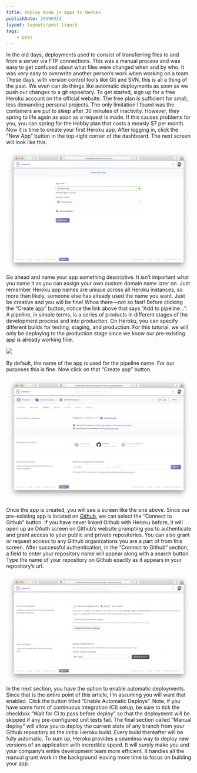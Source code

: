 ```yaml
---
title: Deploy Node.js Apps to Heroku
publishDate: 20190324
layout: layouts/post.liquid
tags:
    - post
---
```


In the old days, deployments used to consist of transferring files to and from a server via FTP connections. This was a manual process and was easy to get confused about what files were changed when and by who. It was very easy to overwrite another person’s work when working on a team. These days, with version control tools like Git and SVN, this is all a thing of the past. We even can do things like automatic deployments as soon as we push our changes to a git repository. To get started, sign up for a free Heroku account on the official website. The free plan is sufficient for small, less demanding personal projects. The only limitation I found was the containers are put to sleep after 30 minutes of inactivity. However, they spring to life again as soon as a request is made. If this causes problems for you, you can spring for the Hobby plan that costs a measly $7 per month.
Now it is time to create your first Heroku app. After logging in, click the “New App” button in the top-right corner of the dashboard. The next screen will look like this.

![](assets/86289509-d8458500-bbb9-11ea-808f-cb396dd9f4ff.png)
Go ahead and name your app something descriptive. It isn’t important what you name it as you can assign your own custom domain name later on. Just remember Heroku app names are unique across all Heroku instances, so more than likely, someone else has already used the name you want. Just be creative and you will be fine!
Whoa there—not so fast! Before clicking the “Create app” button, notice the link above that says “Add to pipeline…”. A pipeline, in simple terms, is a series of products in different stages of the development process and into production. On Heroku, you can specify different builds for testing, staging, and production. For this tutorial, we will only be deploying to the production stage since we know our pre-existing app is already working fine.

![](/images//86289537-e09dc000-bbb9-11ea-9953-878f8a7ed6d6.png)

By default, the name of the app is used for the pipeline name. For our purposes this is fine. Now click on that “Create app” button.

![](assets/86289556-e8f5fb00-bbb9-11ea-90b9-c8b500fbd6ab.png)

Once the app is created, you will see a screen like the one above. Since our pre-existing app is located on [Github](https://github.com), we can select the “Connect to Github” button. If you have never linked Github with Heroku before, it will open up an OAuth screen on Github’s website prompting you to authenticate and grant access to your public and private repositories. You can also grant or request access to any Github organizations you are a part of from this screen. After successful authentication, in the “Connect to Github” section, a field to enter your repository name will appear along with a search button. Type the name of your repository on Github exactly as it appears in your repository’s url.

![](assets/86289591-fad79e00-bbb9-11ea-89ff-12cf27df128a.png)
In the next section, you have the option to enable automatic deployments. Since that is the entire point of this article, I’m assuming you will want that enabled. Click the button titled “Enable Automatic Deploys”. Note, if you have some form of continuous integration (CI) setup, be sure to tick the checkbox “Wait for CI to pass before deploy” so that the deployment will be skipped if any pre-configured unit tests fail.
The final section called “Manual deploy” will allow you to deploy the current state of any branch from your Github repository as the initial Heroku build. Every build thereafter will be fully automatic.
To sum up, Heroku provides a seamless way to deploy new versions of an application with incredible speed. It will surely make you and your company’s entire development team more efficient. It handles all the manual grunt work in the background leaving more time to focus on building your app.
